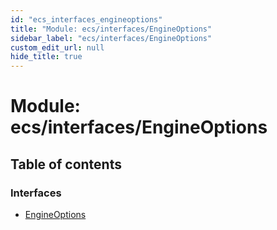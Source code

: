 ```yaml
---
id: "ecs_interfaces_engineoptions"
title: "Module: ecs/interfaces/EngineOptions"
sidebar_label: "ecs/interfaces/EngineOptions"
custom_edit_url: null
hide_title: true
---
```


# Module: ecs/interfaces/EngineOptions

## Table of contents

### Interfaces

- [EngineOptions](../interfaces/ecs_interfaces_engineoptions.engineoptions.md)
